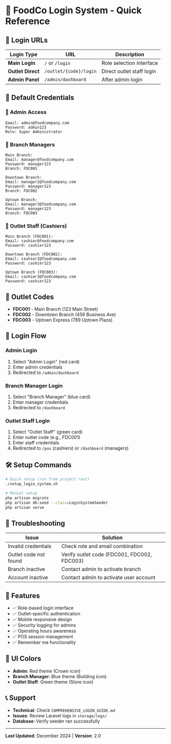 # 🚀 FoodCo Login System - Quick Reference

## 🎯 Login URLs

| Login Type | URL | Description |
|------------|-----|-------------|
| **Main Login** | `/` or `/login` | Role selection interface |
| **Outlet Direct** | `/outlet/{code}/login` | Direct outlet staff login |
| **Admin Panel** | `/admin/dashboard` | After admin login |

## 🔐 Default Credentials

### 👑 Admin Access
```
Email: admin@foodcompany.com
Password: admin123
Role: Super Administrator
```

### 🏢 Branch Managers
```
Main Branch:
Email: manager@foodcompany.com
Password: manager123
Branch: FDC001

Downtown Branch:
Email: manager2@foodcompany.com
Password: manager123
Branch: FDC002

Uptown Branch:
Email: manager3@foodcompany.com
Password: manager123
Branch: FDC003
```

### 🏪 Outlet Staff (Cashiers)
```
Main Branch (FDC001):
Email: cashier@foodcompany.com
Password: cashier123

Downtown Branch (FDC002):
Email: cashier2@foodcompany.com
Password: cashier123

Uptown Branch (FDC003):
Email: cashier3@foodcompany.com
Password: cashier123
```

## 🏢 Outlet Codes
- **FDC001** - Main Branch (123 Main Street)
- **FDC002** - Downtown Branch (456 Business Ave)
- **FDC003** - Uptown Express (789 Uptown Plaza)

## 🔄 Login Flow

### Admin Login
1. Select "Admin Login" (red card)
2. Enter admin credentials
3. Redirected to `/admin/dashboard`

### Branch Manager Login
1. Select "Branch Manager" (blue card)
2. Enter manager credentials
3. Redirected to `/dashboard`

### Outlet Staff Login
1. Select "Outlet Staff" (green card)
2. Enter outlet code (e.g., FDC001)
3. Enter staff credentials
4. Redirected to `/pos` (cashiers) or `/dashboard` (managers)

## 🛠️ Setup Commands

```bash
# Quick setup (run from project root)
./setup_login_system.sh

# Manual setup
php artisan migrate
php artisan db:seed --class=LoginSystemSeeder
php artisan serve
```

## 🔧 Troubleshooting

| Issue | Solution |
|-------|----------|
| Invalid credentials | Check role and email combination |
| Outlet code not found | Verify outlet code (FDC001, FDC002, FDC003) |
| Branch inactive | Contact admin to activate branch |
| Account inactive | Contact admin to activate user account |

## 📱 Features

- ✅ Role-based login interface
- ✅ Outlet-specific authentication
- ✅ Mobile responsive design
- ✅ Security logging for admins
- ✅ Operating hours awareness
- ✅ POS session management
- ✅ Remember me functionality

## 🎨 UI Colors

- **Admin**: Red theme (Crown icon)
- **Branch Manager**: Blue theme (Building icon)
- **Outlet Staff**: Green theme (Store icon)

## 📞 Support

- **Technical**: Check `COMPREHENSIVE_LOGIN_GUIDE.md`
- **Issues**: Review Laravel logs in `storage/logs/`
- **Database**: Verify seeder ran successfully

---

**Last Updated**: December 2024 | **Version**: 2.0